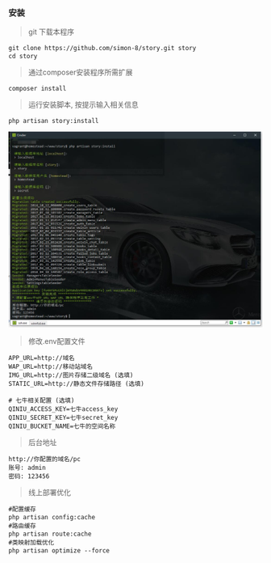 ### 安装

> git 下载本程序
    
    git clone https://github.com/simon-8/story.git story
    cd story

> 通过composer安装程序所需扩展
    
    composer install

> 运行安装脚本, 按提示输入相关信息
    
    php artisan story:install

![install](https://raw.githubusercontent.com/simon-8/MarkdownPhotos/master/story/install.jpg)


> 修改.env配置文件

    APP_URL=http://域名
    WAP_URL=http://移动站域名
    IMG_URL=http://图片存储二级域名 (选填)
    STATIC_URL=http://静态文件存储路径 (选填)

    # 七牛相关配置 (选填)
    QINIU_ACCESS_KEY=七牛access_key
    QINIU_SECRET_KEY=七牛secret_key
    QINIU_BUCKET_NAME=七牛的空间名称

> 后台地址
  
    http://你配置的域名/pc
    账号: admin
    密码: 123456
    
> 线上部署优化
    
    #配置缓存
    php artisan config:cache
    #路由缓存
    php artisan route:cache
    #类映射加载优化
    php artisan optimize --force